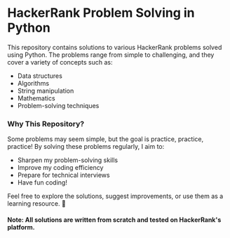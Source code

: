 # HackerRank Problem Solving in Python
This repository contains solutions to various HackerRank problems solved using Python. The problems range from simple to challenging, and they cover a variety of concepts such as:

* Data structures
* Algorithms
* String manipulation
* Mathematics
* Problem-solving techniques

### Why This Repository?
Some problems may seem simple, but the goal is practice, practice, practice! By solving these problems regularly, I aim to:

* Sharpen my problem-solving skills
* Improve my coding efficiency
* Prepare for technical interviews
* Have fun coding!  

Feel free to explore the solutions, suggest improvements, or use them as a learning resource. 🚀


#### Note: All solutions are written from scratch and tested on HackerRank's platform.